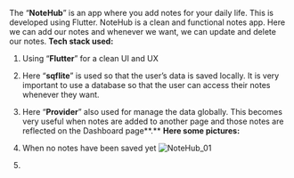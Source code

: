 The “**NoteHub**” is an app where you add notes for your daily life. This is developed using Flutter. NoteHub is a clean and functional notes app. Here we can add our notes and whenever we want, we can update and delete our notes.
**Tech stack used:**
  1. Using “**Flutter**” for a clean UI and UX
  2. Here “**sqflite**” is used so that the user’s data is saved locally. It is very important to use a database so that the user can access their notes whenever they want.
  3. Here “**Provider**” also used for manage the data globally. This becomes very useful when notes are added to another page and those notes are reflected on the Dashboard page**.**
**Here some pictures:**
  1. When no notes have been saved yet
     ![NoteHub_01](https://github.com/user-attachments/assets/73a7ec6a-9a7c-4776-b890-960b078409fc)

  2. 


